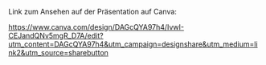 <!-- Präsentation wird auf Canva gemacht und als PDF hier rein geladen! -->

Link zum Ansehen auf der Präsentation auf Canva:

https://www.canva.com/design/DAGcQYA97h4/IvwI-CEJandQNv5mgR_D7A/edit?utm_content=DAGcQYA97h4&utm_campaign=designshare&utm_medium=link2&utm_source=sharebutton

